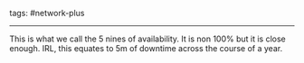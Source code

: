 tags: #network-plus

---
This is what we call the 5 nines of availability. It is non 100% but it is close enough. IRL, this equates to 5m of downtime across the course of a year.